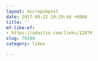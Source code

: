 ```yaml
---
layout: micropubpost
date: 2017-09-22 19:29:44 +0000
title: ''
mf-like-of:
- https://adactio.com/links/12870
slug: 70184
category: likes

---
```

